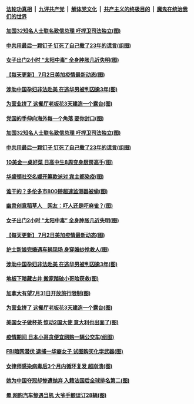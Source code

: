 ####  [法轮功真相](../../../../basic/blob/master/README.md?t=07031102) &nbsp;|&nbsp; [九评共产党](../../../../9ping.md/blob/master/README.md?t=07031102) &nbsp;|&nbsp; [解体党文化](../../../../jtdwh.md/blob/master/README.md?t=07031102)  &nbsp;|&nbsp; [共产主义的终极目的](../../../../gczydzjmd.md/blob/master/README.md?t=07031102) &nbsp;|&nbsp; [魔鬼在统治我们的世界](../../../../mgztzwmdsj.md/blob/master/README.md?t=07031102) 

#### [加国32知名人士联名致信总理 吁捍卫司法独立(图)](../pages/p3/938495.md?t=07031102) 

#### [中共用最后一颗钉子 钉死了自己撒了23年的谎言(组图)](../pages/p3/938473.md?t=07031102) 

#### [女子出门2小时 “太阳中毒” 全身肿胀几近失明(图)](../pages/p3/938463.md?t=07031102) 

#### [【每天更新】 7月2日美加疫情最新动态(图)](../pages/p3/938379.md?t=07031102) 

#### [涉助中国孕妇非法赴美 在逃华男被判囚逾3年(图)](../pages/p3/938450.md?t=07031102) 

#### [为营业拼了 这餐厅老板花3天建造一个露台(图)](../pages/p3/938391.md?t=07031102) 

#### [党国的手伸向海外每一个角落 要你封口(图)](../pages/p3/938521.md?t=07031102) 

#### [加国32知名人士联名致信总理 吁捍卫司法独立(图)](../pages/p3/938495.md?t=07031102) 

#### [中共用最后一颗钉子 钉死了自己撒了23年的谎言(组图)](../pages/p3/938473.md?t=07031102) 

#### [10美金一桌好菜 日高中生8周变身厨房高手(图)](../pages/p3/938490.md?t=07031102) 

#### [华盛顿社交名媛开筹款派对 宾主都染疫(图)](../pages/p3/938483.md?t=07031102) 

#### [谁干的？多伦多市800磅超速监测器被偷(图)](../pages/p3/938482.md?t=07031102) 

#### [幽灵创意稻草人　网友：吓人还是吓麻雀？(图)](../pages/p3/938470.md?t=07031102) 

#### [女子出门2小时 “太阳中毒” 全身肿胀几近失明(图)](../pages/p3/938463.md?t=07031102) 

#### [【每天更新】 7月2日美加疫情最新动态(图)](../pages/p3/938379.md?t=07031102) 

#### [护士新娘完婚遇车祸现场 身穿婚纱抢救人(图)](../pages/p3/938455.md?t=07031102) 

#### [涉助中国孕妇非法赴美 在逃华男被判囚逾3年(图)](../pages/p3/938450.md?t=07031102) 

#### [地板下暗藏古井 搬家踏破小哥险获救(图)](../pages/p3/938396.md?t=07031102) 

#### [加拿大有望7月31日开放旅行限制(图)](../pages/p3/938395.md?t=07031102) 

#### [为营业拼了 这餐厅老板花3天建造一个露台(图)](../pages/p3/938391.md?t=07031102) 

#### [美国女子做杯茶 惊动2国大使 意大利也出面了(图)](../pages/p3/938370.md?t=07031102) 

#### [疫情期间 日本小哥贪便宜网购一辆公交车(组图)](../pages/p3/938361.md?t=07031102) 

#### [FBI暗网潜伏 逮捕一华裔女子 试图购买化学武器(图)](../pages/p3/938338.md?t=07031102) 

#### [女律师感染病毒后3个月内循环复发 超崩溃(图)](../pages/p3/938300.md?t=07031102) 

#### [她为中国夺冠却惨遭抛弃 入籍法国后全球排名第二(图)](../pages/p3/938265.md?t=07031102) 

#### [晕 网购汽车惨遇当机 大爷手颤误订28辆(图)](../pages/p3/938260.md?t=07031102) 

